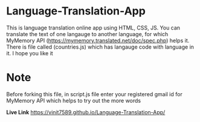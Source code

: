 # Language-Translation-App
This is language translation online app using HTML, CSS, JS. You can translate the text of one langauge to another language, for which MyMemory API (https://mymemory.translated.net/doc/spec.php) helps it. There is file called (countries.js) which has langauge code with language in it.
I hope you like it 

# Note
Before forking this file, in script.js file enter your registered gmail id for MyMemory API which helps to try out the more words

**Live Link** 
https://vinit7589.github.io/Language-Translation-App/
